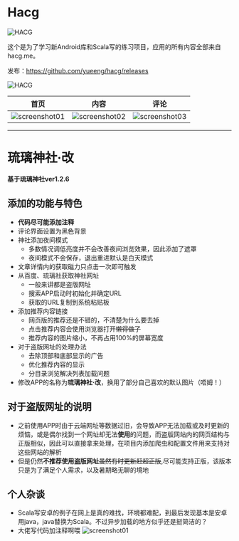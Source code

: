# Hacg

![HACG](https://raw.githubusercontent.com/yueeng/hacg/master/app/src/main/res/mipmap-xxxhdpi/ic_launcher.png)

这个是为了学习新Android库和Scala写的练习项目，应用的所有内容全部来自hacg.me。

发布：https://github.com/yueeng/hacg/releases

![HACG](https://user-images.githubusercontent.com/4374375/33003955-f2ed932c-cdf8-11e7-961c-8a7a536e0fd5.png)

首页 | 内容 | 评论
------------ | ------------- | -------------
![screenshot01](https://cloud.githubusercontent.com/assets/4374375/8587179/e53cab82-262a-11e5-8edf-da067e7e4494.png)|![screenshot02](https://cloud.githubusercontent.com/assets/4374375/8587180/e540b1c8-262a-11e5-91c9-ded4d0a94d93.png)|![screenshot03](https://cloud.githubusercontent.com/assets/4374375/8587178/e4f8ade2-262a-11e5-9734-e227a09f034d.png)

***
# 琉璃神社·改
__基于琉璃神社ver1.2.6__

## 添加的功能与特色
- **代码尽可能添加注释**
- 评论界面设置为黑色背景
- 神社添加夜间模式
    - 多数情况调低亮度并不会改善夜间浏览效果，因此添加了遮罩
    - 夜间模式不会保存，退出重进默认是白天模式
- 文章详情内的获取磁力只点击一次即可触发
- 从百度、琉璃社获取神社网址
    - 一般来讲都是盗版网址
    - 搜索APP启动时初始化并确定URL
    - 获取的URL复制到系统粘贴板
- 添加推荐内容链接
    - 网页版的推荐还是不错的，不清楚为什么要去掉
    - 点击推荐内容会使用浏览器打开~~懒得做了~~
    - 推荐内容的图片缩小，不再占用100%的屏幕宽度
- 对于盗版网址的处理办法
    - 去除顶部和底部显示的广告
    - 优化推荐内容的显示
    - 分目录浏览解决列表加载问题
- 修改APP的名称为**琉璃神社·改**，换用了部分自己喜欢的默认图片（唔姆！）

## 对于盗版网址的说明
- 之前使用APP时由于云端网址等数据过旧，会导致APP无法加载或及时更新的烦恼，或是偶尔找到一个网址却无法**使用**的问题，而盗版网站内的网页结构与正版相似，因此可以直接拿来处理，在项目内添加爬虫和配置文件用来支持对这些网站的解析
- 但是仍然**不推荐使用盗版网址**~~虽然有时更新赶超正版~~,尽可能支持正版，该版本只是为了满足个人需求，以及暑期略无聊的境地


## 个人杂谈
- Scala写安卓的例子在网上是真的难找，环境都难配，到最后发现基本是安卓用java，java替换为Scala。不过异步加载的地方似乎还是挺简洁的？
- 大佬写代码加注释啊喂
![screenshot01](https://cloud.githubusercontent.com/assets/4374375/8587179/e53cab82-262a-11e5-8edf-da067e7e4494.png)